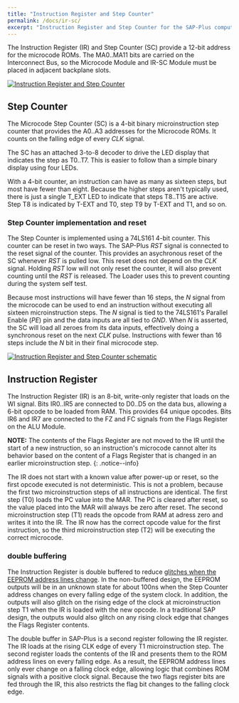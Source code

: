 ```yaml
---
title: "Instruction Register and Step Counter"
permalink: /docs/ir-sc/
excerpt: "Instruction Register and Step Counter for the SAP-Plus computer"
---
```


The Instruction Register (IR) and Step Counter (SC) provide a 12-bit address for the microcode ROMs.  The MA0..MA11 bits are carried on the Interconnect Bus, so the Microcode Module and IR-SC Module must be placed in adjacent backplane slots.

[![Instruction Register and Step Counter](../../assets/images/ir-sc-module-small.png "Instruction Register and Step Counter")](../../assets/images/ir-sc-module.png)

## Step Counter

The Microcode Step Counter (SC) is a 4-bit binary microinstruction step counter that provides the A0..A3 addresses for the Microcode ROMs.  It counts on the falling edge of every _CLK_ signal.

The SC has an attached 3-to-8 decoder to drive the LED display that indicates the step as T0..T7.  This is easier to follow than a simple binary display using four LEDs.

With a 4-bit counter, an instruction can have as many as sixteen steps, but most have fewer than eight.  Because the higher steps aren't typically used, there is just a single T_EXT LED to indicate that steps T8..T15 are active.  Step T8 is indicated by T-EXT and T0, step T9 by T-EXT and T1, and so on.

### Step Counter implementation and reset

The Step Counter is implemented using a 74LS161 4-bit counter.  This counter can be reset in two ways.  The SAP-Plus _RST_ signal is connected to the reset signal of the counter.  This provides an asychronous reset of the SC whenever _RST_ is pulled low.  This reset does not depend on the _CLK_ signal.  Holding _RST_ low will not only reset the counter, it will also prevent counting until the _RST_ is released.  The Loader uses this to prevent counting during the system self test.

Because most instructions will have fewer than 16 steps, the _N_ signal from the microcode can be used to end an instruction without executing all sixteen microinstruction steps.  The _N_ signal is tied to the 74LS161's Parallel Enable (_PE_) pin and the data inputs are all tied to _GND_.  When _N_ is asserted, the SC will load all zeroes from its data inputs, effectively doing a synchronous reset on the next _CLK_ pulse.  Instructions with fewer than 16 steps include the _N_ bit in their final microcode step.

[![Instruction Register and Step Counter schematic](../../assets/images/ir-sc-schematic-small.png "Instruction Register and Step Counter schematic")](../../assets/images/ir-sc-schematic.png)

## Instruction Register

The Instruction Register (IR) is an 8-bit, write-only register that loads on the WI signal.  Bits IR0..IR5 are connected to D0..D5 on the data bus, allowing a 6-bit opcode to be loaded from RAM.  This provides 64 unique opcodes.  Bits IR6 and IR7 are connected to the FZ and FC signals from the Flags Register on the ALU Module.  

**NOTE:** The contents of the Flags Register are not moved to the IR until the start of a new instruction, so an instruction's microcode cannot alter its behavior based on the content of a Flags Register that is changed in an earlier microinstruction step.
{: .notice--info}

The IR does not start with a known value after power-up or reset, so the first opcode executed is not deterministic.  This is not a problem, because the first two microinstruction steps of all instructions are identical.  The first step (T0) loads the PC value into the MAR.  The PC is cleared after reset, so the value placed into the MAR will always be zero after reset.  The second microinstruction step (T1) reads the opcode from RAM at adress zero and writes it into the IR.  The IR now has the correct opcode value for the first instruction, so the third microinstruction step (T2) will be executing the correct microcode.

### double buffering

The Instruction Register is double buffered to reduce [glitches when the EEPROM address lines change](../eeprom-glitch/).  In the non-buffered design, the EEPROM outputs will be in an unknown state for about 100ns when the Step Counter address changes on every falling edge of the system clock.  In addition, the outputs will also glitch on the rising edge of the clock at microinstruction step T1 when the IR is loaded with the new opcode.  In a traditional SAP design, the outputs would also glitch on any rising clock edge that changes the Flags Register contents.

The double buffer in SAP-Plus is a second register following the IR register.  The IR loads at the rising CLK edge of every T1 microinstruction step.  The second register loads the contents of the IR and presents them to the ROM address lines on every falling edge.  As a result, the EEPROM address lines only ever change on a falling clock edge, allowing logic that combines ROM signals with a positive clock signal.  Because the two flags register bits are fed through the IR, this also restricts the flag bit changes to the falling clock edge.
